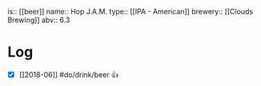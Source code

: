 is:: [[beer]]
name:: Hop J.A.M.
type:: [[IPA - American]]
brewery:: [[Clouds Brewing]]
abv:: 6.3

# Log
- [x] [[2018-06]] #do/drink/beer 👍
